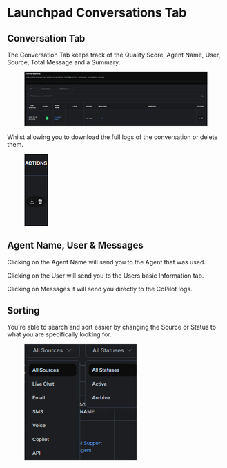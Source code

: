 # Launchpad Conversations Tab

## Conversation Tab

The Conversation Tab keeps track of the Quality Score, Agent Name, User, Source, Total Message and a Summary.

<figure><img src="../../.gitbook/assets/image (113).png" alt=""><figcaption></figcaption></figure>

Whilst allowing you to download the full logs of the conversation or delete them.

<figure><img src="../../.gitbook/assets/image (114).png" alt=""><figcaption></figcaption></figure>

## Agent Name, User & Messages

Clicking on the Agent Name will send you to the Agent that was used.

Clicking on the User will send you to the Users basic Information tab.

Clicking on Messages it will send you directly to the CoPilot logs.

## Sorting

You're able to search and sort easier by changing the Source or Status to what you are specifically looking for.

<figure><img src="../../.gitbook/assets/image (115).png" alt=""><figcaption></figcaption></figure>
